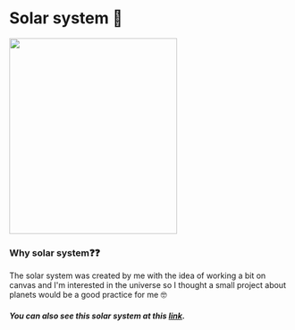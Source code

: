 # Solar system 💫

<img src="https://user-images.githubusercontent.com/58802893/231768472-0080c658-4677-4d2d-87f9-5b85f88447f7.png" width="300" height="350" />

### Why solar system❓❓
The solar system was created by me with the idea of working a bit on canvas and I'm interested in the universe so I thought a small project about planets would be a good practice for me 🤓 

##### You can also see this solar system at this [link](https://codesandbox.io/s/solar-system-forked-dd77v7).
